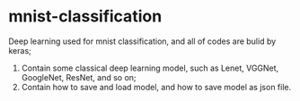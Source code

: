 # mnist-classification
Deep learning used for mnist classification, and all of codes are bulid by keras;<br>
1. Contain some classical deep learning model, such as Lenet, VGGNet, GoogleNet, ResNet, and so on;<br>
2. Contain how to save and load model, and how to save model as json file.
